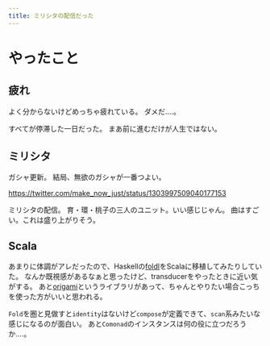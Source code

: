 ```yaml
---
title: ミリシタの配信だった
---
```


# やったこと

## 疲れ

よく分からないけどめっちゃ疲れている。
ダメだ‥‥。

すべてが停滞した一日だった。
まあ前に進むだけが人生ではない。

## ミリシタ

ガシャ更新。
結局、無欲のガシャが一番つよい。

<https://twitter.com/make_now_just/status/1303997509040177153>

ミリシタの配信。
育・環・桃子の三人のユニット。いい感じじゃん。
曲はすごい。これは盛り上がりそう。

## Scala

あまりに体調がアレだったので、Haskellの[foldl](https://hackage.haskell.org/package/foldl)をScalaに移植してみたりしていた。
なんか既視感があるなぁと思ったけど、transducerをやったときに近い気がする。
あと[origami](https://github.com/atnos-org/origami)というライブラリがあって、ちゃんとやりたい場合こっちを使った方がいいと思われる。

`Fold`を圏と見做すと`identity`はないけど`compose`が定義できて、`scan`系みたいな感じになるのが面白い。
あと`Comonad`のインスタンスは何の役に立つだろうか‥‥。

